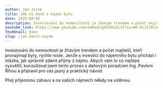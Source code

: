 ```yaml
---
author: Jan Jírek
title: Jak na daně z nájmu bytu
date: 2025-08-05
description: Investování do nemovitostí je žhavým trendem a počet majitelů, kteří pronajímají byty, rychle roste. Jenže s investicí do nájemního bytu přichází i otázka, jak správně zdanit příjmy z nájmu. Abych vám to co nejlépe vysvětlil, konzultoval jsem tento proces s daňovým poradcem Ing. Pavlem Říhou a připravil pro vás jasný a praktický návod.
youtube_link: https://www.youtube.com/embed/ayKCRGu2LJY?si=WO-8iJ3J0CvuafPS
thumbnail: dane
slug: /jak-danit-najem
---
```


Investování do nemovitostí je žhavým trendem a počet majitelů, kteří pronajímají byty, rychle roste. Jenže s investicí do nájemního bytu přichází i otázka, jak správně zdanit příjmy z nájmu.  Abych vám to co nejlépe vysvětlil, konzultoval jsem tento proces s daňovým poradcem Ing. Pavlem Říhou a připravil pro vás jasný a praktický návod.

Přeji příjemnou zábavu a na vašich nájmech někdy na viděnou.
